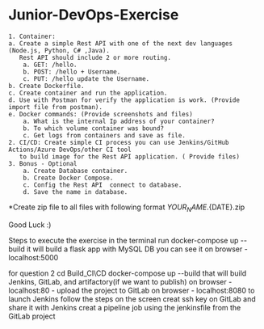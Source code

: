 # Junior-DevOps-Exercise
    1. Container:
    a. Create a simple Rest API with one of the next dev languages (Node.js, Python, C# ,Java).
       Rest API should include 2 or more routing.
        a. GET: /hello.
        b. POST: /hello + Username.
        c. PUT: /hello update the Username.
    b. Create Dockerfile.
    c. Create container and run the application.
    d. Use with Postman for verify the application is work. (Provide import file from postman).
    e. Docker commands: (Provide screenshots and files)
        a. What is the internal Ip address of your container?
        b. To which volume container was bound?
        c. Get logs from containers and save as file.
    2. CI/CD: Create simple CI process you can use Jenkins/GitHub Actions/Azure DevOps/other CI tool
       to build image for the Rest API application. ( Provide files)
    3. Bonus - Optional
        a. Create Database container.
        b. Create Docker Compose.
        c. Config the Rest API  connect to database.
        d. Save the name in database.
*Create zip file to all files with following format ${YOUR_NAME}.${DATE}.zip

Good Luck :)




Steps to execute the exercise
in the terminal run
docker-compose up --build
it will build a flask app with MySQL DB
you can see it on browser - localhost:5000


for question 2
cd Build_CI\CD 
docker-compose up --build
that will build Jenkins, GitLab, and artifactory(if we want to publish)
on browser - localhost:80 - upload the project to GitLab
on browser - localhost:8080 to launch Jenkins
follow the steps on the screen
creat ssh key on GitLab and share it with Jenkins
creat a pipeline job using the jenkinsfile from the GitLab project



